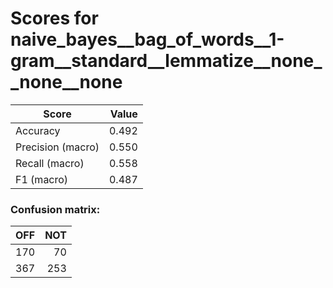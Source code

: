 # Scores for naive_bayes__bag_of_words__1-gram__standard__lemmatize__none__none__none
|      Score      |Value|
|-----------------|----:|
|Accuracy         |0.492|
|Precision (macro)|0.550|
|Recall (macro)   |0.558|
|F1 (macro)       |0.487|

### Confusion matrix:
|OFF|NOT|
|--:|--:|
|170| 70|
|367|253|
